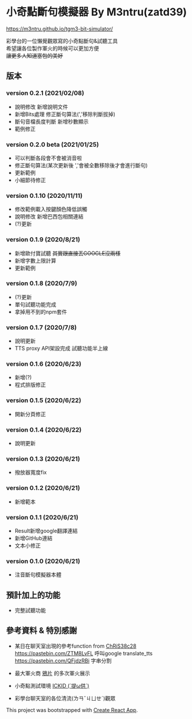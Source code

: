 # 小奇點斷句模擬器 By M3ntru(zatd39)

https://m3ntru.github.io/tgm3-bit-simulator/

彩學台的一位懶覺觀眾寫的小奇點斷句&試聽工具  
希望讓各位製作軍火的時候可以更加方便  
~~讓更多人知道塞包的美好~~

## 版本

### version 0.2.1 (2021/02/08)
- 說明修改 新增說明文件
- 新增Bits處理 修正斷句算法(','移除判斷拔掉)
- 斷句音檔長度判斷 新增秒數顯示
- 範例修正

### version 0.2.0 beta (2021/01/25)
- 可以判斷各段會不會被消音啦
- 修正斷句算法(某次更新後 ','會被全數移除後才會進行斷句)
- 更新範例
- 小細節待修正

### version 0.1.10 (2020/11/11)
- 修改範例載入按鍵顏色降低誤觸
- 說明修改 新增巴西包相關連結
- (?)更新

### version 0.1.9 (2020/8/21)
- 新增歐付寶試聽 ~~其實跟直接丟GOOGLE沒兩樣~~
- 新增字數上限計算
- 更新範例

### version 0.1.8 (2020/7/9)
- (?)更新
- 單句試聽功能完成
- 拿掉用不到的npm套件

### version 0.1.7 (2020/7/8)
- 說明更新
- TTS proxy API架設完成 試聽功能半上線

### version 0.1.6 (2020/6/23)
- 新增(?)
- 程式排版修正

### version 0.1.5 (2020/6/22)
- 開新分頁修正

### version 0.1.4 (2020/6/22)
- 說明更新

### version 0.1.3 (2020/6/21)
- 撥放器寬度fix

### version 0.1.2 (2020/6/21)
- 新增範本

### version 0.1.1 (2020/6/21)
- Result新增google翻譯連結
- 新增GitHub連結
- 文本小修正

### version 0.1.0 (2020/6/21)
- 注音斷句模擬器本體

## 預計加上的功能
- 完整試聽功能

## 參考資料 & 特別感謝

- 某日在聊天室出現的參考function from [ChRiS38c28](https://github.com/crs38c28) 
https://pastebin.com/ZTM8LvFL 呼叫google translate_tts  
https://pastebin.com/QFjdzRBi 字串分割  


- 最大軍火商 [鴉片](https://www.twitch.tv/append) 的多次軍火展示

- 小奇點測試環境 [ICKID (´提ω供`)](https://www.twitch.tv/ickid) 

- 彩學台聊天室的各位清流(ㄌㄢˇㄐㄩㄝˊ)觀眾

This project was bootstrapped with [Create React App](https://github.com/facebook/create-react-app).